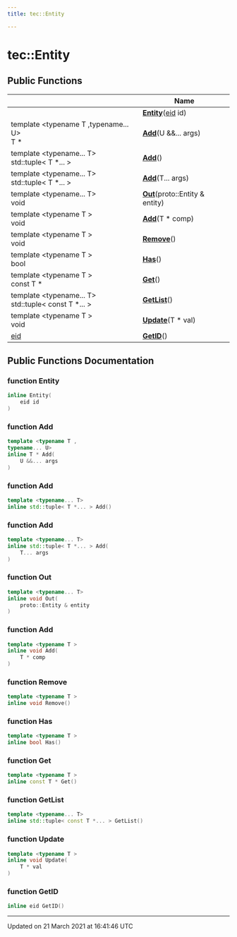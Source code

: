 ```yaml
---
title: tec::Entity

---
```


# tec::Entity



## Public Functions

|                | Name           |
| -------------- | -------------- |
| | **[Entity](/engine/Classes/classtec_1_1_entity/#function-entity)**([eid](/engine/Namespaces/namespacetec/#typedef-eid) id) |
| template <typename T ,typename... U\> <br>T * | **[Add](/engine/Classes/classtec_1_1_entity/#function-add)**(U &&... args) |
| template <typename... T\> <br>std::tuple< T *... > | **[Add](/engine/Classes/classtec_1_1_entity/#function-add)**() |
| template <typename... T\> <br>std::tuple< T *... > | **[Add](/engine/Classes/classtec_1_1_entity/#function-add)**(T... args) |
| template <typename... T\> <br>void | **[Out](/engine/Classes/classtec_1_1_entity/#function-out)**(proto::Entity & entity) |
| template <typename T \> <br>void | **[Add](/engine/Classes/classtec_1_1_entity/#function-add)**(T * comp) |
| template <typename T \> <br>void | **[Remove](/engine/Classes/classtec_1_1_entity/#function-remove)**() |
| template <typename T \> <br>bool | **[Has](/engine/Classes/classtec_1_1_entity/#function-has)**() |
| template <typename T \> <br>const T * | **[Get](/engine/Classes/classtec_1_1_entity/#function-get)**() |
| template <typename... T\> <br>std::tuple< const T *... > | **[GetList](/engine/Classes/classtec_1_1_entity/#function-getlist)**() |
| template <typename T \> <br>void | **[Update](/engine/Classes/classtec_1_1_entity/#function-update)**(T * val) |
| [eid](/engine/Namespaces/namespacetec/#typedef-eid) | **[GetID](/engine/Classes/classtec_1_1_entity/#function-getid)**() |

## Public Functions Documentation

### function Entity

```cpp
inline Entity(
    eid id
)
```


### function Add

```cpp
template <typename T ,
typename... U>
inline T * Add(
    U &&... args
)
```


### function Add

```cpp
template <typename... T>
inline std::tuple< T *... > Add()
```


### function Add

```cpp
template <typename... T>
inline std::tuple< T *... > Add(
    T... args
)
```


### function Out

```cpp
template <typename... T>
inline void Out(
    proto::Entity & entity
)
```


### function Add

```cpp
template <typename T >
inline void Add(
    T * comp
)
```


### function Remove

```cpp
template <typename T >
inline void Remove()
```


### function Has

```cpp
template <typename T >
inline bool Has()
```


### function Get

```cpp
template <typename T >
inline const T * Get()
```


### function GetList

```cpp
template <typename... T>
inline std::tuple< const T *... > GetList()
```


### function Update

```cpp
template <typename T >
inline void Update(
    T * val
)
```


### function GetID

```cpp
inline eid GetID()
```


-------------------------------

Updated on 21 March 2021 at 16:41:46 UTC